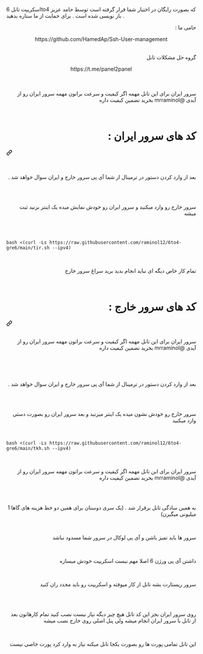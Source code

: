 اسکریپت تانل 6to4 که بصورت رایگان در اختیار شما قرار گرفته است توسط حامد عزیز باز نویسی شده است . برای حمایت از ما ستاره بدهید .
<p dir="auto">حامی ما : 
</p>
<center>
https://github.com/HamedAp/Ssh-User-management
</center>
<br>
<p dir="auto">گروه حل مشکلات تانل  
</p>
<center>
https://t.me/panel2panel
</center>

<br>
<br>
<p dir="auto">سرور ایران برای این تانل مهمه اگر کیفیت و سرعت براتون مهمه سرور ایران رو از آیدی @mrraminol بخرید تضمین کیفیت داره</p>
<br>


<div class="markdown-heading" dir="auto"><h1 tabindex="-1" class="heading-element" dir="auto">کد های سرور ایران  :</h1><a id="user-content-اموزش-نصب-" class="anchor" aria-label="Permalink: اموزش نصب :" href="#اموزش-نصب-"><svg class="octicon octicon-link" viewBox="0 0 16 16" version="1.1" width="16" height="16" aria-hidden="true"><path d="m7.775 3.275 1.25-1.25a3.5 3.5 0 1 1 4.95 4.95l-2.5 2.5a3.5 3.5 0 0 1-4.95 0 .751.751 0 0 1 .018-1.042.751.751 0 0 1 1.042-.018 1.998 1.998 0 0 0 2.83 0l2.5-2.5a2.002 2.002 0 0 0-2.83-2.83l-1.25 1.25a.751.751 0 0 1-1.042-.018.751.751 0 0 1-.018-1.042Zm-4.69 9.64a1.998 1.998 0 0 0 2.83 0l1.25-1.25a.751.751 0 0 1 1.042.018.751.751 0 0 1 .018 1.042l-1.25 1.25a3.5 3.5 0 1 1-4.95-4.95l2.5-2.5a3.5 3.5 0 0 1 4.95 0 .751.751 0 0 1-.018 1.042.751.751 0 0 1-1.042.018 1.998 1.998 0 0 0-2.83 0l-2.5 2.5a1.998 1.998 0 0 0 0 2.83Z"></path></svg></a></div>

<br>
<br>
<p dir="auto">بعد از وارد کردن دستور در ترمینال از شما آی پی سرور خارج و ایران سوال خواهد شد .</p>
<br>
<br>
<p dir="auto">سرور خارج رو وارد میکنید و سرور ایران رو خودش نمایش میده یک اینتر بزنید ثبت میشه</p>
<br><br>

<div class="snippet-clipboard-content notranslate position-relative overflow-auto" data-snippet-clipboard-copy-content="bash &lt;(curl -Ls https://raw.githubusercontent.com/raminol12/6to4-gre6/main/tir.sh --ipv4)"><pre class="notranslate"><code>bash &lt;(curl -Ls https://raw.githubusercontent.com/raminol12/6to4-gre6/main/tir.sh --ipv4)
</code></pre></div>

<br>
<p dir="auto">تمام کار خاص دیگه ای نباید انجام بدید برید سراغ سرور خارج</p>
<br>

<div class="markdown-heading" dir="auto"><h1 tabindex="-1" class="heading-element" dir="auto">کد های سرور خارج  :</h1><a id="user-content-اموزش-نصب-" class="anchor" aria-label="Permalink: اموزش نصب :" href="#اموزش-نصب-"><svg class="octicon octicon-link" viewBox="0 0 16 16" version="1.1" width="16" height="16" aria-hidden="true"><path d="m7.775 3.275 1.25-1.25a3.5 3.5 0 1 1 4.95 4.95l-2.5 2.5a3.5 3.5 0 0 1-4.95 0 .751.751 0 0 1 .018-1.042.751.751 0 0 1 1.042-.018 1.998 1.998 0 0 0 2.83 0l2.5-2.5a2.002 2.002 0 0 0-2.83-2.83l-1.25 1.25a.751.751 0 0 1-1.042-.018.751.751 0 0 1-.018-1.042Zm-4.69 9.64a1.998 1.998 0 0 0 2.83 0l1.25-1.25a.751.751 0 0 1 1.042.018.751.751 0 0 1 .018 1.042l-1.25 1.25a3.5 3.5 0 1 1-4.95-4.95l2.5-2.5a3.5 3.5 0 0 1 4.95 0 .751.751 0 0 1-.018 1.042.751.751 0 0 1-1.042.018 1.998 1.998 0 0 0-2.83 0l-2.5 2.5a1.998 1.998 0 0 0 0 2.83Z"></path></svg></a></div>

<br>
<p dir="auto">سرور ایران برای این تانل مهمه اگر کیفیت و سرعت براتون مهمه سرور ایران رو از آیدی @mrraminol بخرید تضمین کیفیت داره</p>
<br>
<br>
<br>
<p dir="auto">بعد از وارد کردن دستور در ترمینال از شما آی پی سرور خارج و ایران سوال خواهد شد .</p>
<br><br>
<p dir="auto">سرور خارج رو خودش نشون میده یک اینتر میزنید و بعد سرور ایران رو بصورت دستی وارد میکنید</p>
<br>

<div class="snippet-clipboard-content notranslate position-relative overflow-auto" data-snippet-clipboard-copy-content="bash &lt;(curl -Ls https://raw.githubusercontent.com/raminol12/6to4-gre6/main/tkh.sh --ipv4)"><pre class="notranslate"><code>bash &lt;(curl -Ls https://raw.githubusercontent.com/raminol12/6to4-gre6/main/tkh.sh --ipv4)
</code></pre></div>


<br>
<p dir="auto">سرور ایران برای این تانل مهمه اگر کیفیت و سرعت براتون مهمه سرور ایران رو از آیدی @mrraminol بخرید تضمین کیفیت داره</p>
<br>
<br>
<p dir="auto">به همین سادگی تانل برقرار شد . (یک سری دوستان برای همین دو خط هزینه های گاها 1 میلیونی میگیرن)</p>
<br>
<p dir="auto">سرور ها باید تمیز باشن و آی پی لوکال در سرور شما مسدود نباشد </p>
<br>
<p dir="auto">داشتن آی پی ورژن 6 اصلا مهم نیست اسکریپت خودش میسازه</p>
<br>
<p dir="auto">سرور ریستارت بشه تانل از کار میوفته و اسکریپت رو باید مجدد ران کنید</p>
<br>
<br>
<p dir="auto">روی سرور ایران بجز این کد تانل هیچ چیز دیگه نیاز نیست نصب کنید تمام کارهاتون بعد از تانل با سرور ایران انجام میشه ولی پنل اصلی روی خارج نصب میشه </p>
<br>
<p dir="auto">این تانل تمامی پورت ها رو بصورت یکجا تانل میکنه نیاز به وارد کرد پورت خاصی نیست </p>
<br>


